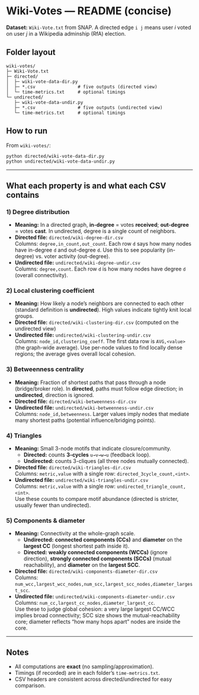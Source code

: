 # Wiki-Votes — README (concise)

**Dataset:** `Wiki-Vote.txt` from SNAP. A directed edge `i j` means user _i_ voted on user _j_ in a Wikipedia adminship (RfA) election.

## Folder layout

```
wiki-votes/
├─ Wiki-Vote.txt
├─ directed/
│  ├─ wiki-vote-data-dir.py
│  ├─ *.csv                # five outputs (directed view)
│  └─ time-metrics.txt     # optional timings
└─ undirected/
   ├─ wiki-vote-data-undir.py
   ├─ *.csv                # five outputs (undirected view)
   └─ time-metrics.txt     # optional timings
```

## How to run

From `wiki-votes/`:

```bash
python directed/wiki-vote-data-dir.py
python undirected/wiki-vote-data-undir.py
```

---

## What each property is and what each CSV contains

### 1) Degree distribution

- **Meaning:** In a directed graph, **in-degree** = votes **received**; **out-degree** = votes **cast**. In undirected, degree is a single count of neighbors.
- **Directed file:** `directed/wiki-degree-dir.csv`  
  Columns: `degree,in_count,out_count`. Each row `d` says how many nodes have in-degree `d` and out-degree `d`. Use this to see popularity (in-degree) vs. voter activity (out-degree).
- **Undirected file:** `undirected/wiki-degree-undir.csv`  
  Columns: `degree,count`. Each row `d` is how many nodes have degree `d` (overall connectivity).

### 2) Local clustering coefficient

- **Meaning:** How likely a node’s neighbors are connected to each other (standard definition is **undirected**). High values indicate tightly knit local groups.
- **Directed file:** `directed/wiki-clustering-dir.csv` (computed on the undirected view)
- **Undirected file:** `undirected/wiki-clustering-undir.csv`  
  Columns: `node_id,clustering_coeff`. The first data row is `AVG,<value>` (the graph-wide average). Use per-node values to find locally dense regions; the average gives overall local cohesion.

### 3) Betweenness centrality

- **Meaning:** Fraction of shortest paths that pass through a node (bridge/broker role). In **directed**, paths must follow edge direction; in **undirected**, direction is ignored.
- **Directed file:** `directed/wiki-betweenness-dir.csv`
- **Undirected file:** `undirected/wiki-betweenness-undir.csv`  
  Columns: `node_id,betweenness`. Larger values imply nodes that mediate many shortest paths (potential influence/bridging points).

### 4) Triangles

- **Meaning:** Small 3-node motifs that indicate closure/community.
  - **Directed:** counts **3-cycles** `u→v→w→u` (feedback loop).
  - **Undirected:** counts 3-cliques (all three nodes mutually connected).
- **Directed file:** `directed/wiki-triangles-dir.csv`  
  Columns: `metric,value` with a single row: `directed_3cycle_count,<int>`.
- **Undirected file:** `undirected/wiki-triangles-undir.csv`  
  Columns: `metric,value` with a single row: `undirected_triangle_count,<int>`.  
  Use these counts to compare motif abundance (directed is stricter, usually fewer than undirected).

### 5) Components & diameter

- **Meaning:** Connectivity at the whole-graph scale.
  - **Undirected:** **connected components (CCs)** and **diameter** on the **largest CC** (longest shortest path inside it).
  - **Directed:** **weakly connected components (WCCs)** (ignore direction), **strongly connected components (SCCs)** (mutual reachability), and **diameter** on the **largest SCC**.
- **Directed file:** `directed/wiki-components-diameter-dir.csv`  
  Columns: `num_wcc,largest_wcc_nodes,num_scc,largest_scc_nodes,diameter_largest_scc`.
- **Undirected file:** `undirected/wiki-components-diameter-undir.csv`  
  Columns: `num_cc,largest_cc_nodes,diameter_largest_cc`.  
  Use these to judge global cohesion: a very large largest CC/WCC implies broad connectivity; SCC size shows the mutual-reachability core; diameter reflects “how many hops apart” nodes are inside the core.

---

## Notes

- All computations are **exact** (no sampling/approximation).
- Timings (if recorded) are in each folder’s `time-metrics.txt`.
- CSV headers are consistent across directed/undirected for easy comparison.

